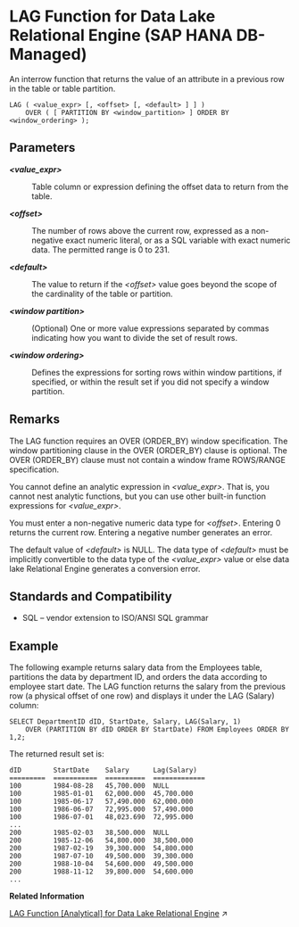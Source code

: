 <!-- loio0561e5415d37410b837052f20b4239b9 -->

# LAG Function for Data Lake Relational Engine \(SAP HANA DB-Managed\)

An interrow function that returns the value of an attribute in a previous row in the table or table partition.



```
LAG ( <value_expr> [, <offset> [, <default> ] ] ) 
    OVER ( [ PARTITION BY <window_partition> ] ORDER BY <window_ordering> );
```



<a name="loio0561e5415d37410b837052f20b4239b9__section_vyv_pjh_trb"/>

## Parameters


<dl>
<dt><b>

*<value\_expr\>*

</b></dt>
<dd>

Table column or expression defining the offset data to return from the table.



</dd><dt><b>

*<offset\>*

</b></dt>
<dd>

The number of rows above the current row, expressed as a non-negative exact numeric literal, or as a SQL variable with exact numeric data. The permitted range is 0 to 231.



</dd><dt><b>

*<default\>*

</b></dt>
<dd>

The value to return if the *<offset\>* value goes beyond the scope of the cardinality of the table or partition.



</dd><dt><b>

*<window partition\>*

</b></dt>
<dd>

\(Optional\) One or more value expressions separated by commas indicating how you want to divide the set of result rows.



</dd><dt><b>

*<window ordering\>*

</b></dt>
<dd>

Defines the expressions for sorting rows within window partitions, if specified, or within the result set if you did not specify a window partition.



</dd>
</dl>



<a name="loio0561e5415d37410b837052f20b4239b9__section_zrq_sjh_trb"/>

## Remarks

The LAG function requires an OVER \(ORDER\_BY\) window specification. The window partitioning clause in the OVER \(ORDER\_BY\) clause is optional. The OVER \(ORDER\_BY\) clause must not contain a window frame ROWS/RANGE specification.

You cannot define an analytic expression in *<value\_expr\>*. That is, you cannot nest analytic functions, but you can use other built-in function expressions for *<value\_expr\>*.

You must enter a non-negative numeric data type for *<offset\>*. Entering 0 returns the current row. Entering a negative number generates an error.

The default value of *<default\>* is NULL. The data type of *<default\>* must be implicitly convertible to the data type of the *<value\_expr\>* value or else data lake Relational Engine generates a conversion error.



<a name="loio0561e5415d37410b837052f20b4239b9__section_i4g_tjh_trb"/>

## Standards and Compatibility

-   SQL – vendor extension to ISO/ANSI SQL grammar



<a name="loio0561e5415d37410b837052f20b4239b9__section_xfy_tjh_trb"/>

## Example

The following example returns salary data from the Employees table, partitions the data by department ID, and orders the data according to employee start date. The LAG function returns the salary from the previous row \(a physical offset of one row\) and displays it under the LAG \(Salary\) column:

```
SELECT DepartmentID dID, StartDate, Salary, LAG(Salary, 1) 
    OVER (PARTITION BY dID ORDER BY StartDate) FROM Employees ORDER BY 1,2;
```

The returned result set is:

```
dID        StartDate    Salary      Lag(Salary)
=========  ===========  ==========  =============
100        1984-08-28   45,700.000  NULL
100        1985-01-01   62,000.000  45,700.000
100        1985-06-17   57,490.000  62,000.000
100        1986-06-07   72,995.000  57,490.000
100        1986-07-01   48,023.690  72,995.000
...
200        1985-02-03   38,500.000  NULL
200        1985-12-06   54,800.000  38,500.000
200        1987-02-19   39,300.000  54,800.000
200        1987-07-10   49,500.000  39,300.000
200        1988-10-04   54,600.000  49,500.000
200        1988-11-12   39,800.000  54,600.000 
...
```

**Related Information**  


[LAG Function \[Analytical\] for Data Lake Relational Engine](https://help.sap.com/viewer/19b3964099384f178ad08f2d348232a9/2023_4_QRC/en-US/a55b772a84f2101583fef0038bcd8bb0.html "An interrow function that returns the value of an attribute in a previous row in the table or table partition.") :arrow_upper_right:

